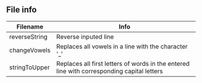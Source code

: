 ## File info
Filename | Info 
  ------ | ------ 
 reverseString  | Reverse inputed line 
 changeVowels  | Replaces all vowels in a line with the character '_' 
 stringToUpper  | Replaces all first letters of words in the entered line with corresponding capital letters
